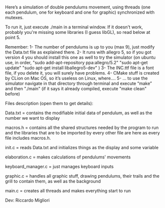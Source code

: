 Here’s a simulation of double pendulums movement, using threads (one each pendulum, one for keyboard and one for graphic) synchronized with mutexes.



To run it, just execute ./main in a terminal window. 
If it doesn't work, probably you're missing some libraries (I guess libGL), so read below at point 5.




Remember:
1- The number of pendulums is up to you (max 9), just modify the Data.txt file as explained there.
2- It runs with allegro 5, so if you got version 4 you should install this one as well to try the simulator (on ubuntu use, in order,
	"sudo add-apt-repository ppa:allegro/5.2"
	"sudo apt-get update"
	"sudo apt-get install liballegro5-dev" )
3- The INC.ttf file is a font file, if you delete it, you will surely have problems.
4- CMake stuff is created by CLion on Mac OS, so it’s useless on Linux, where….
5- … to use the simulator navigate in that directory through terminal and execute “make” and then "./main" (if it says it already compiled, execute "make clean" before)







Files description (open them to get details):



Data.txt = contains the modifiable initial data of pendulum, as well as the number we want to display

macros.h = contains all the shared structures needed by the program to run and the libraries that are to be 		imported by every other file are here as every file includes macros.h.

init.c = reads Data.txt and initializes things as the display and some variable

elaboration.c = makes calculations of pendulums' movements

keyboard_manager.c = just manages keyboard inputs

graphic.c = handles all graphic stuff, drawing pendulums, their trails and the grill to contain them, as well as
	the background

main.c = creates all threads and makes everything start to run








Dev: Riccardo Migliori
